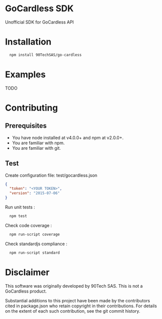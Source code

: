 # GoCardless SDK

Unofficial SDK for GoCardless API

# Installation

```bash
  npm install 90TechSAS/go-cardless
```

# Examples

TODO

# Contributing

## Prerequisites

* You have node installed at v4.0.0+ and npm at v2.0.0+.
* You are familiar with npm.
* You are familiar with git.

## Test

Create configuration file: test/gocardless.json
```json
{
  "token": "<YOUR TOKEN>",
  "version": "2015-07-06"
}
```


Run unit tests :
```bash
  npm test
```

Check code coverage :
```bash
  npm run-script coverage
```

Check standardjs compliance :
```bash
  npm run-script standard
```

# Disclaimer

This software was originally developed by 90Tech SAS. This is not a GoCardless product.

Substantial additions to this project have been made by the contributors cited in package.json who retain copyright in their contributions. For details on the extent of each such contribution, see the git commit history.
